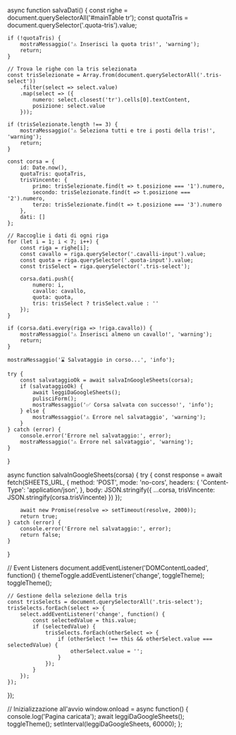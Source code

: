 async function salvaDati() {
    const righe = document.querySelectorAll('#mainTable tr');
    const quotaTris = document.querySelector('.quota-tris').value;

    if (!quotaTris) {
        mostraMessaggio('⚠️ Inserisci la quota tris!', 'warning');
        return;
    }

    // Trova le righe con la tris selezionata
    const trisSelezionate = Array.from(document.querySelectorAll('.tris-select'))
        .filter(select => select.value)
        .map(select => ({
            numero: select.closest('tr').cells[0].textContent,
            posizione: select.value
        }));

    if (trisSelezionate.length !== 3) {
        mostraMessaggio('⚠️ Seleziona tutti e tre i posti della tris!', 'warning');
        return;
    }

    const corsa = {
        id: Date.now(),
        quotaTris: quotaTris,
        trisVincente: {
            primo: trisSelezionate.find(t => t.posizione === '1').numero,
            secondo: trisSelezionate.find(t => t.posizione === '2').numero,
            terzo: trisSelezionate.find(t => t.posizione === '3').numero
        },
        dati: []
    };

    // Raccoglie i dati di ogni riga
    for (let i = 1; i < 7; i++) {
        const riga = righe[i];
        const cavallo = riga.querySelector('.cavalli-input').value;
        const quota = riga.querySelector('.quota-input').value;
        const trisSelect = riga.querySelector('.tris-select');
        
        corsa.dati.push({
            numero: i,
            cavallo: cavallo,
            quota: quota,
            tris: trisSelect ? trisSelect.value : ''
        });
    }

    if (corsa.dati.every(riga => !riga.cavallo)) {
        mostraMessaggio('⚠️ Inserisci almeno un cavallo!', 'warning');
        return;
    }

    mostraMessaggio('⌛ Salvataggio in corso...', 'info');

    try {
        const salvataggioOk = await salvaInGoogleSheets(corsa);
        if (salvataggioOk) {
            await leggiDaGoogleSheets();
            pulisciForm();
            mostraMessaggio('✅ Corsa salvata con successo!', 'info');
        } else {
            mostraMessaggio('⚠️ Errore nel salvataggio', 'warning');
        }
    } catch (error) {
        console.error('Errore nel salvataggio:', error);
        mostraMessaggio('⚠️ Errore nel salvataggio', 'warning');
    }
}

async function salvaInGoogleSheets(corsa) {
    try {
        const response = await fetch(SHEETS_URL, {
            method: 'POST',
            mode: 'no-cors',
            headers: {
                'Content-Type': 'application/json',
            },
            body: JSON.stringify({
                ...corsa,
                trisVincente: JSON.stringify(corsa.trisVincente)
            })
        });

        await new Promise(resolve => setTimeout(resolve, 2000));
        return true;
    } catch (error) {
        console.error('Errore nel salvataggio:', error);
        return false;
    }
}

// Event Listeners
document.addEventListener('DOMContentLoaded', function() {
    themeToggle.addEventListener('change', toggleTheme);
    toggleTheme();
    
    // Gestione della selezione della tris
    const trisSelects = document.querySelectorAll('.tris-select');
    trisSelects.forEach(select => {
        select.addEventListener('change', function() {
            const selectedValue = this.value;
            if (selectedValue) {
                trisSelects.forEach(otherSelect => {
                    if (otherSelect !== this && otherSelect.value === selectedValue) {
                        otherSelect.value = '';
                    }
                });
            }
        });
    });
});

// Inizializzazione all'avvio
window.onload = async function() {
    console.log('Pagina caricata');
    await leggiDaGoogleSheets();
    toggleTheme();
    setInterval(leggiDaGoogleSheets, 60000);
};
</script>
</body>
</html>
